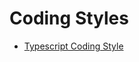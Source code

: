 # Coding Styles

[ts-coding-style]: typescript-coding-style.md "Typescript Coding Style"
* [Typescript Coding Style][ts-coding-style]
